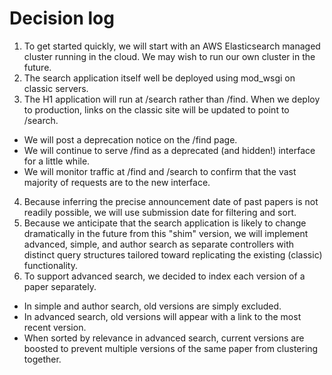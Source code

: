 # Decision log

1. To get started quickly, we will start with an AWS Elasticsearch managed
   cluster running in the cloud. We may wish to run our own cluster in the
   future.
2. The search application itself well be deployed using mod_wsgi on
   classic servers.
3. The H1 application will run at /search rather than /find. When we deploy to
   production, links on the classic site will be updated to point to /search.
  * We will post a deprecation notice on the /find page.
  * We will continue to serve /find as a deprecated (and hidden!) interface for
    a little while.
  * We will monitor traffic at /find and /search to confirm that the vast
    majority of requests are to the new interface.
4. Because inferring the precise announcement date of past papers is not
   readily possible, we will use submission date for filtering and sort.
5. Because we anticipate that the search application is likely to change
   dramatically in the future from this "shim" version, we will implement
   advanced, simple, and author search as separate controllers with distinct
   query structures tailored toward replicating the existing (classic)
   functionality.
6. To support advanced search, we decided to index each version of a paper
   separately.
  * In simple and author search, old versions are simply excluded.
  * In advanced search, old versions will appear with a link to the most
    recent version.
  * When sorted by relevance in advanced search, current versions are boosted
    to prevent multiple versions of the same paper from clustering together.
